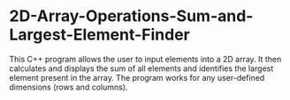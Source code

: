 # 2D-Array-Operations-Sum-and-Largest-Element-Finder
This C++ program allows the user to input elements into a 2D array. It then calculates and displays the sum of all elements and identifies the largest element present in the array. The program works for any user-defined dimensions (rows and columns).
